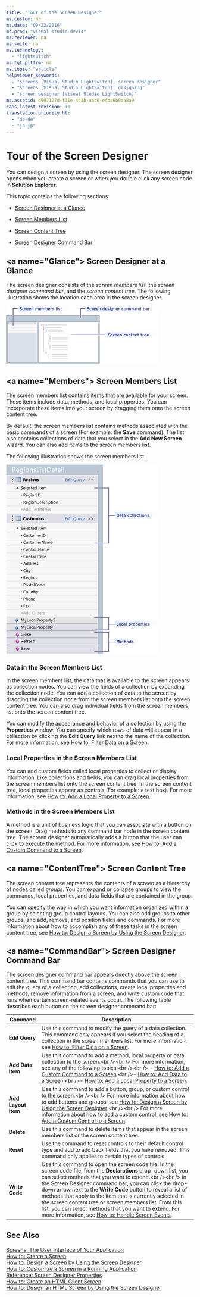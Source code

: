 ```yaml
---
title: "Tour of the Screen Designer"
ms.custom: na
ms.date: "09/22/2016"
ms.prod: "visual-studio-dev14"
ms.reviewer: na
ms.suite: na
ms.technology: 
  - "lightswitch"
ms.tgt_pltfrm: na
ms.topic: "article"
helpviewer_keywords: 
  - "screens [Visual Studio LightSwitch], screen designer"
  - "screens [Visual Studio LightSwitch], designing"
  - "screen designer [Visual Studio LightSwitch]"
ms.assetid: d907127d-f31e-443b-aac6-e4ba6b9aa8a9
caps.latest.revision: 19
translation.priority.ht: 
  - "de-de"
  - "ja-jp"
---
```

# Tour of the Screen Designer
You can design a screen by using the screen designer. The screen designer opens when you create a screen or when you double click any screen node in **Solution Explorer**.  
  
 This topic contains the following sections:  
  
-   [Screen Designer at a Glance](#Glance)  
  
-   [Screen Members List](#Members)  
  
-   [Screen Content Tree](#ContentTree)  
  
-   [Screen Designer Command Bar](#CommandBar)  
  
##  \<a name="Glance"></a> Screen Designer at a Glance  
 The screen designer consists of the *screen members list*, the *screen designer command bar*, and the *screen content tree*. The following illustration shows the location each area in the screen designer.  
  
 ![LightSwitch Screen Designer](../vs140/media/ls_screen_designer.png "LS_Screen_Designer")  
  
##  \<a name="Members"></a> Screen Members List  
 The screen members list contains items that are available for your screen. These items include data, methods, and local properties. You can incorporate these items into your screen by dragging them onto the screen content tree.  
  
 By default, the screen members list contains methods associated with the basic commands of a screen (For example: the **Save** command). The list also contains collections of data that you select in the **Add New Screen** wizard. You can also add items to the screen members list.  
  
 The following illustration shows the screen members list.  
  
 ![Screen Members List](../vs140/media/ls_screen_members_list.png "LS_Screen_Members_List")  
  
### Data in the Screen Members List  
 In the screen members list, the data that is available to the screen appears as collection nodes. You can view the fields of a collection by expanding the collection node. You can add a collection of data to the screen by dragging the collection node from the screen members list onto the screen content tree. You can also drag individual fields from the screen members list onto the screen content tree.  
  
 You can modify the appearance and behavior of a collection by using the **Properties** window. You can specify which rows of data will appear in a collection by clicking the **Edit Query** link next to the name of the collection.  For more information, see [How to: Filter Data on a Screen](../vs140/how-to--filter-data-on-a-silverlight-screen.md).  
  
### Local Properties in the Screen Members List  
 You can add custom fields called local properties to collect or display information. Like collections and fields, you can drag local properties from the screen members list onto the screen content tree. In the screen content tree, local properties appear as controls (For example: a text box). For more information, see [How to: Add a Local Property to a Screen](../vs140/how-to--add-a-local-property-to-a-silverlight-screen.md).  
  
### Methods in the Screen Members List  
 A method is a unit of business logic that you can associate with a button on the screen. Drag methods to any command bar node in the screen content tree. The screen designer automatically adds a button that the user can click to execute the method. For more information, see [How to: Add a Custom Command to a Screen](../vs140/how-to--add-a-custom-command-to-a-silverlight-screen.md).  
  
##  \<a name="ContentTree"></a> Screen Content Tree  
 The screen content tree represents the contents of a screen as a hierarchy of nodes called *groups*. You can expand or collapse groups to view the commands, local properties, and data fields that are contained in the group.  
  
 You can specify the way in which you want information organized within a group by selecting group control layouts. You can also add groups to other groups, and add, remove, and position fields and commands. For more information about how to accomplish any of these tasks in the screen content tree, see [How to: Design a Screen by Using the Screen Designer](../vs140/how-to--design-a-silverlight-screen-by-using-the-screen-designer.md).  
  
##  \<a name="CommandBar"></a> Screen Designer Command Bar  
 The screen designer command bar appears directly above the screen content tree. This command bar contains commands that you can use to edit the query of a collection, add collections, create local properties and methods, remove information from a screen, and write custom code that runs when certain screen-related events occur. The following table describes each button on the screen designer command bar:  
  
|Command|Description|  
|-------------|-----------------|  
|**Edit Query**|Use this command to modify the query of a data collection. This command only appears if you select the heading of a collection in the screen members list. For more information, see [How to: Filter Data on a Screen](../vs140/how-to--filter-data-on-a-silverlight-screen.md).|  
|**Add Data Item**|Use this command to add a method, local property or data collection to the screen.\<br />\<br /> For more information, see any of the following topics:\<br />\<br /> -   [How to: Add a Custom Command to a Screen](../vs140/how-to--add-a-custom-command-to-a-silverlight-screen.md).\<br />-   [How to: Add Data to a Screen](../vs140/how-to--add-data-to-a-screen.md).\<br />-   [How to: Add a Local Property to a Screen](../vs140/how-to--add-a-local-property-to-a-silverlight-screen.md).|  
|**Add Layout Item**|Use this command to add a button, group, or custom control to the screen.\<br />\<br /> For more information about how to add buttons and groups, see [How to: Design a Screen by Using the Screen Designer](../vs140/how-to--design-a-silverlight-screen-by-using-the-screen-designer.md).\<br />\<br /> For more information about how to add a custom control, see [How to: Add a Custom Control to a Screen](../vs140/how-to--add-a-custom-control-to-a-silverlight-screen.md).|  
|**Delete**|Use this command to delete items that appear in the screen members list or the screen content tree.|  
|**Reset**|Use the command to reset controls to their default control type and add to add back fields that you have removed. This command only applies to certain types of controls.|  
|**Write Code**|Use this command to open the screen code file. In the screen code file, from the **Declarations** drop-down list, you can select methods that you want to extend.\<br />\<br /> In the Screen Designer command bar, you can click the drop-down arrow next to the **Write Code** button to reveal a list of methods that apply to the item that is currently selected in the screen content tree or screen members list. From this list, you can select methods that you want to extend. For more information, see [How to: Handle Screen Events](../vs140/how-to--handle-silverlight-screen-events.md).|  
  
## See Also  
 [Screens: The User Interface of Your Application](../vs140/screens--the-user-interface-of-your-lightswitch-application.md)   
 [How to: Create a Screen](../vs140/how-to--create-a-silverlight-screen.md)   
 [How to: Design a Screen by Using the Screen Designer](../vs140/how-to--design-a-silverlight-screen-by-using-the-screen-designer.md)   
 [How to: Customize a Screen in a Running Application](../vs140/how-to--customize-a-silverlight-screen-in-a-running-application.md)   
 [Reference: Screen Designer Properties](../vs140/reference--screen-designer-properties.md)   
 [How to: Create an HTML Client Screen](../vs140/how-to--create-an-html-client-screen.md)   
 [How to: Design an HTML Screen by Using the Screen Designer](../vs140/how-to--design-an-html-screen-by-using-the-screen-designer.md)